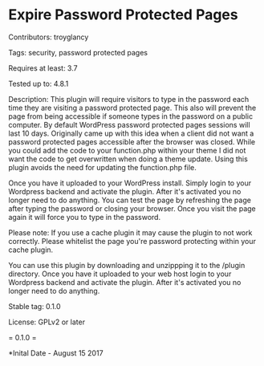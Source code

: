 # Expire Password Protected Pages

Contributors: troyglancy

Tags: security, password protected pages

Requires at least: 3.7

Tested up to: 4.8.1

Description: This plugin will require visitors to type in the password each time they are visiting a password protected page. This also will prevent the page from being accessible if someone types in the password on a public computer. By default WordPress password protected pages sessions will last 10 days. Originally came up with this idea when a client did not want a password protected pages accessible after the browser was closed. While you could add the code to your function.php within your theme I did not want the code to get overwritten when doing a theme update. Using this plugin avoids the need for updating the function.php file.

Once you have it uploaded to your WordPress install. Simply login to your Wordpress backend and activate the plugin. After it's activated you no longer need to do anything. You can test the page by refreshing the page after typing the password or closing your browser. Once you visit the page again it will force you to type in the password.

Please note: If you use a cache plugin it may cause the plugin to not work correctly. Please whitelist the page you're password protecting within your cache plugin.

You can use this plugin by downloading and unzippping it to the /plugin directory. Once you have it uploaded to your web host login to your Wordpress backend and activate the plugin. After it's activated you no longer need to do anything.

Stable tag: 0.1.0

License: GPLv2 or later

= 0.1.0 =

*Inital Date - August 15 2017
